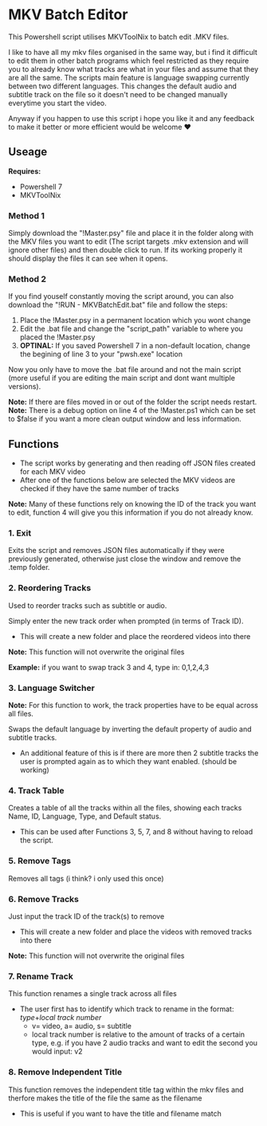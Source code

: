 # MKV Batch Editor

This Powershell script utilises MKVToolNix to batch edit .MKV files.

I like to have all my mkv files organised in the same way, but i find it difficult to edit them in other batch programs which feel restricted as they require you to already know what tracks are what in your files and assume that they are all the same.
The scripts main feature is language swapping currently between two different languages. This changes the default audio and subtitle track on the file so it doesn't need to be changed manually everytime you start the video.

Anyway if you happen to use this script i hope you like it and any feedback to make it better or more efficient would be welcome ❤️

## Useage

**Requires:**
- Powershell 7
- MKVToolNix

### Method 1

Simply download the "!Master.psy" file and place it in the folder along with the MKV files you want to edit (The script targets .mkv extension and will ignore other files) and then double click to run. If its working properly it should display the files it can see when it opens.

### Method 2

If you find youself constantly moving the script around, you can also download the "!RUN - MKVBatchEdit.bat" file and follow the steps:
1. Place the !Master.psy in a permanent location which you wont change
2. Edit the .bat file and change the "script_path" variable to where you placed the !Master.psy
3. **OPTINAL:** If you saved Powershell 7 in a non-default location, change the begining of line 3 to your "pwsh.exe" location

Now you only have to move the .bat file around and not the main script (more useful if you are editing the main script and dont want multiple versions).

**Note:** If there are files moved in or out of the folder the script needs restart.
**Note:** There is a debug option on line 4 of the !Master.ps1 which can be set to $false if you want a more clean output window and less information.

## Functions

- The script works by generating and then reading off JSON files created for each MKV video
- After one of the functions below are selected the MKV videos are checked if they have the same number of tracks

**Note:** Many of these functions rely on knowing the ID of the track you want to edit, function 4 will give you this information if you do not already know.

### 1. Exit

Exits the script and removes JSON files automatically if they were previously generated, otherwise just close the window and remove the .temp folder.

### 2. Reordering Tracks

Used to reorder tracks such as subtitle or audio.

Simply enter the new track order when prompted (in terms of Track ID).
- This will create a new folder and place the reordered videos into there

**Note:** This function will not overwrite the original files

**Example:** if you want to swap track 3 and 4, type in: 0,1,2,4,3

### 3. Language Switcher

**Note:** For this function to work, the track properties have to be equal across all files.

Swaps the default language by inverting the default property of audio and subtitle tracks.
- An additional feature of this is if there are more then 2 subtitle tracks the user is prompted again as to which they want enabled. (should be working)

### 4. Track Table

Creates a table of all the tracks within all the files, showing each tracks Name, ID, Language, Type, and Default status.
- This can be used after Functions 3, 5, 7, and 8 without having to reload the script.

### 5. Remove Tags

Removes all tags (i think? i only used this once)

### 6. Remove Tracks

Just input the track ID of the track(s) to remove
- This will create a new folder and place the videos with removed tracks into there

**Note:** This function will not overwrite the original files

### 7. Rename Track

This function renames a single track across all files
- The user first has to identify which track to rename in the format: _type_+_local track number_
  - v= video, a= audio, s= subtitle
  - local track number is relative to the amount of tracks of a certain type, e.g. if you have 2 audio tracks and want to edit the second you would input: v2

### 8. Remove Independent Title

This function removes the independent title tag within the mkv files and therfore makes the title of the file the same as the filename
- This is useful if you want to have the title and filename match